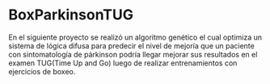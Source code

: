 # BoxParkinsonTUG
En el siguiente proyecto se realizó un algoritmo genético el cual optimiza un sistema de lógica difusa para predecir el nivel de mejoría que un paciente con sintomatología de párkinson podría llegar mejorar sus resultados en el examen TUG(Time Up and Go) luego de realizar entrenamientos con ejercicios de boxeo.

